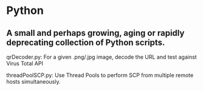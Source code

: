 # Python

## A small and perhaps growing, aging or rapidly deprecating collection of Python scripts.

qrDecoder.py: For a given .png/.jpg image, decode the URL and test against Virus Total API

threadPoolSCP.py: Use Thread Pools to perform SCP from multiple remote hosts simultaneously. 